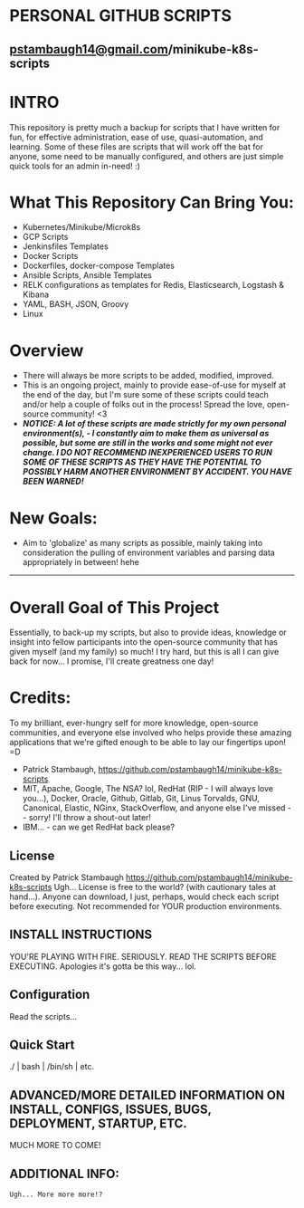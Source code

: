 # PERSONAL GITHUB SCRIPTS 
## pstambaugh14@gmail.com/minikube-k8s-scripts

# INTRO
This repository is pretty much a backup for scripts that I have written for fun, for effective administration, ease of use, quasi-automation, and learning.  Some of these files are scripts that will work off the bat for anyone, some need to be manually configured, and others are just simple quick tools for an admin in-need!  :)


# What This Repository Can Bring You:
- Kubernetes/Minikube/Microk8s
- GCP Scripts
- Jenkinsfiles Templates
- Docker Scripts
- Dockerfiles, docker-compose Templates
- Ansible Scripts, Ansible Templates
- RELK configurations as templates for Redis, Elasticsearch, Logstash & Kibana
- YAML, BASH, JSON, Groovy
- Linux

# Overview
- There will always be more scripts to be added, modified, improved.
- This is an ongoing project, mainly to provide ease-of-use for myself at the end of the day, but I'm sure some of these scripts could teach and/or help a couple of folks out in the process! Spread the love, open-source community! <3
- ***NOTICE: A lot of these scripts are made strictly for my own personal environment(s), - I constantly aim to make them as universal as possible, but some are still in the works and some might not ever change.  I DO NOT RECOMMEND INEXPERIENCED USERS TO RUN SOME OF THESE SCRIPTS AS THEY HAVE THE POTENTIAL TO POSSIBLY HARM ANOTHER ENVIRONMENT BY ACCIDENT.  YOU HAVE BEEN WARNED!***

# New Goals:
- Aim to 'globalize' as many scripts as possible, mainly taking into consideration the pulling of environment variables and parsing data appropriately in between! hehe

-----------------------------------------------------------------------------------------------------------------------------

# Overall Goal of This Project
Essentially, to back-up my scripts, but also to provide ideas, knowledge or insight into fellow participants into the open-source community that has given myself (and my family) so much!  I try hard, but this is all I can give back for now... I promise, I'll create greatness one day!  

# Credits:
To my brilliant, ever-hungry self for more knowledge, open-source communities, and everyone else involved who helps provide these amazing applications that we're gifted enough to be able to lay our fingertips upon!  =D
- Patrick Stambaugh, https://github.com/pstambaugh14/minikube-k8s-scripts
- MIT, Apache, Google, The NSA? lol, RedHat (RIP - I will always love you...), Docker, Oracle, Github, Gitlab, Git, Linus Torvalds, GNU, Canonical, Elastic, NGinx, StackOverflow, and anyone else I've missed -- sorry!  I'll throw a shout-out later!
- IBM... - can we get RedHat back please?

## License
Created by Patrick Stambaugh
https://github.com/pstambaugh14/minikube-k8s-scripts
Ugh... License is free to the world? (with cautionary tales at hand...). Anyone can download, I just, perhaps, would check each script before executing.  Not recommended for YOUR production environments.  

## INSTALL INSTRUCTIONS
YOU'RE PLAYING WITH FIRE.  SERIOUSLY.  READ THE SCRIPTS BEFORE EXECUTING. Apologies it's gotta be this way... lol.

## Configuration
Read the scripts...

## Quick Start
./<filename> | bash <filename> | /bin/sh <filename> | etc.

## ADVANCED/MORE DETAILED INFORMATION ON INSTALL, CONFIGS, ISSUES, BUGS, DEPLOYMENT, STARTUP, ETC.
MUCH MORE TO COME!  

## ADDITIONAL INFO:

```
Ugh... More more more!?
```
